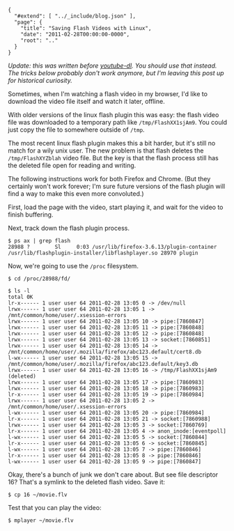 
    {
      "#extend": [ "../_include/blog.json" ],
      "page": {
        "title": "Saving Flash Videos with Linux",
        "date": "2011-02-28T00:00:00-0000",
        "root": ".."
      }
    }

*Update: this was written before [youtube-dl](https://rg3.github.io/youtube-dl/). You should use that instead. The tricks below probably don't work anymore, but I'm leaving this post up for historical curiosity.*

Sometimes, when I'm watching a flash video in my browser, I'd like to download the video file itself and watch it later, offline.

With older versions of the linux flash plugin this was easy: the flash video file was downloaded to a temporary path like `/tmp/FlashXX1sjAm9`. You could just copy the file to somewhere outside of `/tmp`.

The most recent linux flash plugin makes this a bit harder, but it's still no match for a wily unix user. The new problem is that flash deletes the `/tmp/FlashXYZblah` video file. But the key is that the flash process still has the deleted file open for reading and writing.

The following instructions work for both Firefox and Chrome. (But they certainly won't work forever; I'm sure future versions of the flash plugin will find a way to make this even more convoluted.)

First, load the page with the video, start playing it, and wait for the video to finish buffering.

Next, track down the flash plugin process.

    $ ps ax | grep flash
    28988 ?        Sl     0:03 /usr/lib/firefox-3.6.13/plugin-container /usr/lib/flashplugin-installer/libflashplayer.so 28970 plugin

Now, we're going to use the `/proc` filesystem.

    $ cd /proc/28988/fd/

    $ ls -l
    total 0K
    lr-x------ 1 user user 64 2011-02-28 13:05 0 -> /dev/null
    lrwx------ 1 user user 64 2011-02-28 13:05 1 -> /mnt/common/home/user/.xsession-errors
    lrwx------ 1 user user 64 2011-02-28 13:05 10 -> pipe:[7860847]
    lrwx------ 1 user user 64 2011-02-28 13:05 11 -> pipe:[7860848]
    lrwx------ 1 user user 64 2011-02-28 13:05 12 -> pipe:[7860848]
    lrwx------ 1 user user 64 2011-02-28 13:05 13 -> socket:[7860851]
    lrwx------ 1 user user 64 2011-02-28 13:05 14 -> /mnt/common/home/user/.mozilla/firefox/abc123.default/cert8.db
    l-wx------ 1 user user 64 2011-02-28 13:05 15 -> /mnt/common/home/user/.mozilla/firefox/abc123.default/key3.db
    lrwx------ 1 user user 64 2011-02-28 13:05 16 -> /tmp/FlashXX1sjAm9 (deleted)
    lrwx------ 1 user user 64 2011-02-28 13:05 17 -> pipe:[7860983]
    lrwx------ 1 user user 64 2011-02-28 13:05 18 -> pipe:[7860983]
    lr-x------ 1 user user 64 2011-02-28 13:05 19 -> pipe:[7860984]
    lrwx------ 1 user user 64 2011-02-28 13:05 2 -> /mnt/common/home/user/.xsession-errors
    l-wx------ 1 user user 64 2011-02-28 13:05 20 -> pipe:[7860984]
    lr-x------ 1 user user 64 2011-02-28 13:05 21 -> socket:[7860988]
    lrwx------ 1 user user 64 2011-02-28 13:05 3 -> socket:[7860769]
    lr-x------ 1 user user 64 2011-02-28 13:05 4 -> anon_inode:[eventpoll]
    l-wx------ 1 user user 64 2011-02-28 13:05 5 -> socket:[7860844]
    lr-x------ 1 user user 64 2011-02-28 13:05 6 -> socket:[7860845]
    l-wx------ 1 user user 64 2011-02-28 13:05 7 -> pipe:[7860846]
    lr-x------ 1 user user 64 2011-02-28 13:05 8 -> pipe:[7860846]
    l-wx------ 1 user user 64 2011-02-28 13:05 9 -> pipe:[7860847]

Okay, there's a bunch of junk we don't care about. But see file descriptor 16? That's a symlink to the deleted flash video. Save it:

    $ cp 16 ~/movie.flv

Test that you can play the video:

    $ mplayer ~/movie.flv

